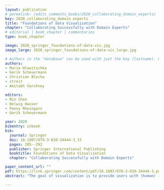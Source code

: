 ```yaml
---
layout: publication
# permalink: /edits_comments_books/2020_collaborating_domain_experts/
key: 2020_collaborating_domain_experts
title: "Foundations of Data Visualization"
chapter: "Collaborating Successfully with Domain Experts"
# editorial | book_chapter | commentaries
type: book_chapter

image: 2020_springer_foundations-of-data-vis.jpg
image_large: 2020_springer_foundations-of-data-vis_large.jpg

# Authors in the "database" can be used with just the key (lastname). Others can be written properly.
authors:
- Mario Hlawitschka
- Gerik Scheuermann
- Christian Blecha
- streit
- Amitabh Varshney

editors: 
- Min Chen
- Helwig Hauser
- Penny Rheingans
- Gerik Scheuermann 

year: 2020
bibentry: inbook
bib:
  journal: Springer
  doi: 10.1007/978-3-030-34444-3_15
  pages: 285--293
  publisher: Springer International Publishing
  booktitle: Foundations of Data Visualization
  chapter: "Collaborating Successfully with Domain Experts"

paper_content_url: ""
pdf: https://link.springer.com/content/pdf/10.1007/978-3-030-34444-3.pdf
abstract: "The goal of visualization is to provide users with (human) insight into (digital) data, and more than just an action of drawing some pictures based on the data. As most visualization images are not interpreted by visualization experts, but by other users, such as domain experts, “users play a central role in visualization.” Practically no one in the visualization community would seriously question this fact. Many researchers in the community stress the relevance of users, including Lorenson who warns of the possibility of the death of visualization without applications, and the members of a more recent IEEE VIS panel. Only users can finally confirm the relevance of visualization because “the overall aim is to achieve the grand vision of enabling data understanding in science, engineering, and society.” While visualization has an ambitious goal for serving broader audiences (see Part IV of the book), successful collaboration with domain experts is essential to prevent the possibility warned by Lorenson. In this chapter, we collect experiences and ideas that should help make such collaborations with domain experts a success. It is necessary to note that we take a broad definition of collaboration as the basis of our discussions, i.e., any close cooperation between visualization experts and domain experts. A finer discrimination of different kinds of cooperation can be found in the article by Kirby and Meyer. We present our considerations in three aspects: domain, domain expert, and collaboration methodology. Finally, we discuss how to impact as the main measure of success can be made."

---
```




